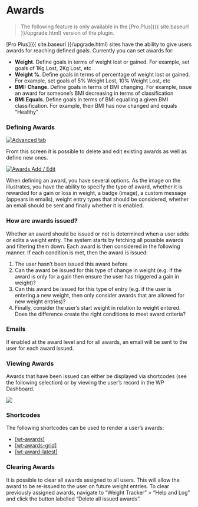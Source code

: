 # Awards
> The following feature is only available in the [Pro Plus]({{ site.baseurl }}/upgrade.html)  version of the plugin.

[Pro Plus]({{ site.baseurl }}/upgrade.html)  sites have the ability to give users awards for reaching defined goals. Currently you can set awards for:

-   **Weight**. Define goals in terms of weight lost or gained. For example, set goals of 1Kg Lost, 2Kg Lost, etc
-   **Weight %**. Define goals in terms of percentage of weight lost or gained. For example, set goals of 5% Weight Lost, 10% Weight Lost, etc
-   **BMI: Change.** Define goals in terms of BMI changing. For example, issue an award for someone’s BMI decreasing in terms of classification
-   **BMI Equals**. Define goals in terms of BMI equalling a given BMI classification. For example, their BMI has now changed and equals “Healthy”

### Defining Awards

[![Advanced tab](/assets/images/awards-list-small.png)](/assets/images/awards-list.png)

From this screen it is possible to delete and edit existing awards as well as define new ones.

[![Awards Add / Edit](/assets/images/awards-add-edit-small.png)](/assets/images/awards-add-edit.png)

When defining an award, you have several options. As the image on the illustrates, you have the ability to specify the type of award, whether it is rewarded for a gain or loss in weight, a badge (image), a custom message (appears in emails), weight entry types that should be considered, whether an email should be sent and finally whether it is enabled.

### How are awards issued?

Whether an award should be issued or not is determined when a user adds or edits a weight entry. The system starts by fetching all possible awards and filtering them down. Each award is then considered in the following manner. If each condition is met, then the award is issued:

1.  The user hasn’t been issued this award before
2.  Can the award be issued for this type of change in weight (e.g. if the award is only for a gain then ensure the user has triggered a gain in weight)?
3.  Can this award be issued for this type of entry (e.g. if the user is entering a new weight, then only consider awards that are allowed for new weight entries)?
4.  Finally, consider the user’s start weight in relation to weight entered. Does the difference create the right conditions to meet award criteria?

### Emails

If enabled at the award level and for all awards, an email will be sent to the user for each award issued.

### Viewing Awards

Awards that have been issued can either be displayed via shortcodes (see the following selection) or by viewing the user’s record in the WP Dashboard.

[![](/assets/images/awards-example-small.png)](/assets/images/awards-example.png)

### Shortcodes

The following shortcodes can be used to render a user’s awards:

-   [[wt-awards]](https://weight.yeken.uk/shortcodes/?section=wlt-awards)
-   [[wt-awards-grid]](https://weight.yeken.uk/section/wlt-awards-grid/)
-   [[wt-award-latest]](https://weight.yeken.uk/shortcodes/?section=wlt-awards-latest)

### Clearing Awards

It is possible to clear all awards assigned to all users. This will allow the award to be re-issued to the user on future weight entries. To clear previously assigned awards, navigate to “Weight Tracker” > “Help and Log” and click the button labelled “Delete all issued awards”.